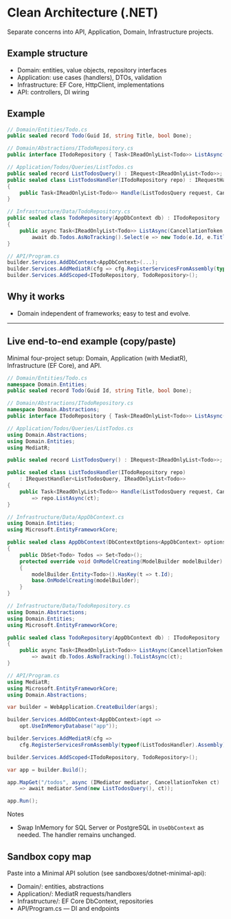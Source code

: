 # Clean Architecture (.NET)

Separate concerns into API, Application, Domain, Infrastructure projects.

## Example structure

- Domain: entities, value objects, repository interfaces
- Application: use cases (handlers), DTOs, validation
- Infrastructure: EF Core, HttpClient, implementations
- API: controllers, DI wiring

## Example

```csharp
// Domain/Entities/Todo.cs
public sealed record Todo(Guid Id, string Title, bool Done);

// Domain/Abstractions/ITodoRepository.cs
public interface ITodoRepository { Task<IReadOnlyList<Todo>> ListAsync(CancellationToken ct); }
```

```csharp
// Application/Todos/Queries/ListTodos.cs
public sealed record ListTodosQuery() : IRequest<IReadOnlyList<Todo>>;
public sealed class ListTodosHandler(ITodoRepository repo) : IRequestHandler<ListTodosQuery, IReadOnlyList<Todo>>
{
    public Task<IReadOnlyList<Todo>> Handle(ListTodosQuery request, CancellationToken ct) => repo.ListAsync(ct);
}
```

```csharp
// Infrastructure/Data/TodoRepository.cs
public sealed class TodoRepository(AppDbContext db) : ITodoRepository
{
    public async Task<IReadOnlyList<Todo>> ListAsync(CancellationToken ct) =>
        await db.Todos.AsNoTracking().Select(e => new Todo(e.Id, e.Title, e.Done)).ToListAsync(ct);
}
```

```csharp
// API/Program.cs
builder.Services.AddDbContext<AppDbContext>(...);
builder.Services.AddMediatR(cfg => cfg.RegisterServicesFromAssembly(typeof(ListTodosHandler).Assembly));
builder.Services.AddScoped<ITodoRepository, TodoRepository>();
```

## Why it works

- Domain independent of frameworks; easy to test and evolve.

---

## Live end-to-end example (copy/paste)

Minimal four-project setup: Domain, Application (with MediatR), Infrastructure (EF Core), and API.

```csharp
// Domain/Entities/Todo.cs
namespace Domain.Entities;
public sealed record Todo(Guid Id, string Title, bool Done);

// Domain/Abstractions/ITodoRepository.cs
namespace Domain.Abstractions;
public interface ITodoRepository { Task<IReadOnlyList<Todo>> ListAsync(CancellationToken ct); }
```

```csharp
// Application/Todos/Queries/ListTodos.cs
using Domain.Abstractions;
using Domain.Entities;
using MediatR;

public sealed record ListTodosQuery() : IRequest<IReadOnlyList<Todo>>;

public sealed class ListTodosHandler(ITodoRepository repo)
    : IRequestHandler<ListTodosQuery, IReadOnlyList<Todo>>
{
    public Task<IReadOnlyList<Todo>> Handle(ListTodosQuery request, CancellationToken ct)
        => repo.ListAsync(ct);
}
```

```csharp
// Infrastructure/Data/AppDbContext.cs
using Domain.Entities;
using Microsoft.EntityFrameworkCore;

public sealed class AppDbContext(DbContextOptions<AppDbContext> options) : DbContext(options)
{
    public DbSet<Todo> Todos => Set<Todo>();
    protected override void OnModelCreating(ModelBuilder modelBuilder)
    {
        modelBuilder.Entity<Todo>().HasKey(t => t.Id);
        base.OnModelCreating(modelBuilder);
    }
}

// Infrastructure/Data/TodoRepository.cs
using Domain.Abstractions;
using Domain.Entities;
using Microsoft.EntityFrameworkCore;

public sealed class TodoRepository(AppDbContext db) : ITodoRepository
{
    public async Task<IReadOnlyList<Todo>> ListAsync(CancellationToken ct)
        => await db.Todos.AsNoTracking().ToListAsync(ct);
}
```

```csharp
// API/Program.cs
using MediatR;
using Microsoft.EntityFrameworkCore;
using Domain.Abstractions;

var builder = WebApplication.CreateBuilder(args);

builder.Services.AddDbContext<AppDbContext>(opt =>
    opt.UseInMemoryDatabase("app"));

builder.Services.AddMediatR(cfg =>
    cfg.RegisterServicesFromAssembly(typeof(ListTodosHandler).Assembly));

builder.Services.AddScoped<ITodoRepository, TodoRepository>();

var app = builder.Build();

app.MapGet("/todos", async (IMediator mediator, CancellationToken ct)
    => await mediator.Send(new ListTodosQuery(), ct));

app.Run();
```

Notes

- Swap InMemory for SQL Server or PostgreSQL in `UseDbContext` as needed. The handler remains unchanged.

## Sandbox copy map

Paste into a Minimal API solution (see sandboxes/dotnet-minimal-api):

- Domain/: entities, abstractions
- Application/: MediatR requests/handlers
- Infrastructure/: EF Core DbContext, repositories
- API/Program.cs — DI and endpoints

